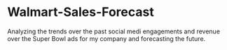 # Walmart-Sales-Forecast
Analyzing the trends over the past social medi engagements and revenue over the Super Bowl ads for my company and forecasting the future.
